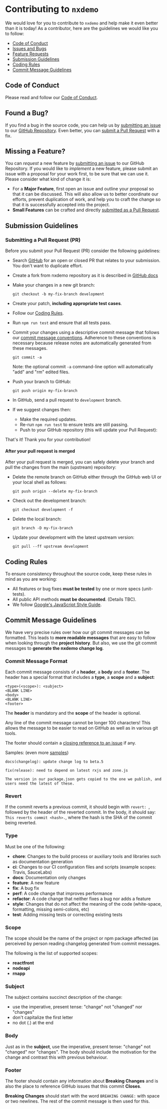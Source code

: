 # Contributing to `nxdemo`

We would love for you to contribute to `nxdemo` and help make it even better than it is
today! As a contributor, here are the guidelines we would like you to follow:

 - [Code of Conduct](#coc)
 - [Issues and Bugs](#issue)
 - [Feature Requests](#feature)
 - [Submission Guidelines](#submit)
 - [Coding Rules](#rules)
 - [Commit Message Guidelines](#commit)

## <a name="coc"></a> Code of Conduct
Please read and follow our [Code of Conduct][coc].

## <a name="issue"></a> Found a Bug?
If you find a bug in the source code, you can help us by
[submitting an issue][submit-issue] to our [GitHub Repository][github]. Even better, you can
[submit a Pull Request][submit-pr] with a fix.

## <a name="feature"></a> Missing a Feature?
You can *request* a new feature by [submitting an issue](#submit-issue) to our GitHub
Repository. If you would like to *implement* a new feature, please submit an issue with
a proposal for your work first, to be sure that we can use it.
Please consider what kind of change it is:

* For a **Major Feature**, first open an issue and outline your proposal so that it can be
discussed. This will also allow us to better coordinate our efforts, prevent duplication of work,
and help you to craft the change so that it is successfully accepted into the project.
* **Small Features** can be crafted and directly [submitted as a Pull Request](#submit-pr).

## <a name="submit"></a> Submission Guidelines

### <a name="submit-pr"></a> Submitting a Pull Request (PR)
Before you submit your Pull Request (PR) consider the following guidelines:

* Search [GitHub](https://github.com/suryansh9315/nxdemo/pulls) for an open or closed PR
  that relates to your submission. You don't want to duplicate effort.
* Create a fork from nxdemo repository as it is described in [GitHub docs](https://docs.github.com/en/get-started/quickstart/fork-a-repo#forking-a-repository)
* Make your changes in a new git branch:

     ```shell
     git checkout -b my-fix-branch development
     ```

* Create your patch, **including appropriate test cases**.
* Follow our [Coding Rules](#rules).
* Run `npm run test` and ensure that all tests pass.
* Commit your changes using a descriptive commit message that follows our
  [commit message conventions](#commit). Adherence to these conventions
  is necessary because release notes are automatically generated from these messages.

     ```shell
     git commit -a
     ```
  Note: the optional commit `-a` command-line option will automatically "add" and "rm" edited files.

* Push your branch to GitHub:

    ```shell
    git push origin my-fix-branch
    ```

* In GitHub, send a pull request to `development` branch.
* If we suggest changes then:
  * Make the required updates.
  * Re-run `npm run test` to ensure tests are still passing.
  * Push to your GitHub repository (this will update your Pull Request):

That's it! Thank you for your contribution!

#### After your pull request is merged

After your pull request is merged, you can safely delete your branch and pull the changes
from the main (upstream) repository:

* Delete the remote branch on GitHub either through the GitHub web UI or your local shell as follows:

    ```shell
    git push origin --delete my-fix-branch
    ```

* Check out the development branch:

    ```shell
    git checkout development -f
    ```

* Delete the local branch:

    ```shell
    git branch -D my-fix-branch
    ```

* Update your development with the latest upstream version:

    ```shell
    git pull --ff upstream development
    ```

## <a name="rules"></a> Coding Rules
To ensure consistency throughout the source code, keep these rules in mind as you are working:

* All features or bug fixes **must be tested** by one or more specs (unit-tests).
* All public API methods **must be documented**. (Details TBC).
* We follow [Google's JavaScript Style Guide][js-style-guide].

## <a name="commit"></a> Commit Message Guidelines

We have very precise rules over how our git commit messages can be formatted.  This leads to **more
readable messages** that are easy to follow when looking through the **project history**.  But also,
we use the git commit messages to **generate the nxdemo change log**.

### Commit Message Format
Each commit message consists of a **header**, a **body** and a **footer**.  The header has a special
format that includes a **type**, a **scope** and a **subject**:

```
<type>(<scope>): <subject>
<BLANK LINE>
<body>
<BLANK LINE>
<footer>
```

The **header** is mandatory and the **scope** of the header is optional.

Any line of the commit message cannot be longer 100 characters! This allows the message to be easier
to read on GitHub as well as in various git tools.

The footer should contain a [closing reference to an issue](https://help.github.com/articles/closing-issues-via-commit-messages/) if any.

Samples: (even more [samples](https://github.com/suryansh9315/nxdemo/commits/development))

```
docs(changelog): update change log to beta.5
```
```
fix(release): need to depend on latest rxjs and zone.js

The version in our package.json gets copied to the one we publish, and users need the latest of these.
```

### Revert
If the commit reverts a previous commit, it should begin with `revert: `, followed by the header of the reverted commit. In the body, it should say: `This reverts commit <hash>.`, where the hash is the SHA of the commit being reverted.

### Type
Must be one of the following:

* **chore**: Changes to the build process or auxiliary tools and libraries such as documentation generation
* **ci**: Changes to our CI configuration files and scripts (example scopes: Travis, SauceLabs)
* **docs**: Documentation only changes
* **feature**: A new feature
* **fix**: A bug fix
* **perf**: A code change that improves performance
* **refactor**: A code change that neither fixes a bug nor adds a feature
* **style**: Changes that do not affect the meaning of the code (white-space, formatting, missing semi-colons, etc)
* **test**: Adding missing tests or correcting existing tests

### Scope
The scope should be the name of the project or npm package affected (as perceived by person reading changelog generated from commit messages.

The following is the list of supported scopes:

* **reactfront**
* **nodeapi**
* **rnapp**

### Subject
The subject contains succinct description of the change:

* use the imperative, present tense: "change" not "changed" nor "changes"
* don't capitalize the first letter
* no dot (.) at the end

### Body
Just as in the **subject**, use the imperative, present tense: "change" not "changed" nor "changes".
The body should include the motivation for the change and contrast this with previous behaviour.

### Footer
The footer should contain any information about **Breaking Changes** and is also the place to
reference GitHub issues that this commit **Closes**.

**Breaking Changes** should start with the word `BREAKING CHANGE:` with space or two newlines. The rest of the commit message is then used for this.


[coc]: https://github.com/suryansh9315/nxdemo/CODE_OF_CONDUCT.md
[github]: https://github.com/suryansh9315/nxdemo
[js-style-guide]: https://google.github.io/styleguide/jsguide.html
[submit-issue]: https://github.com/suryansh9315/nxdemo/issues/new
[submit-pr]: https://github.com/suryansh9315/nxdemo/compare
